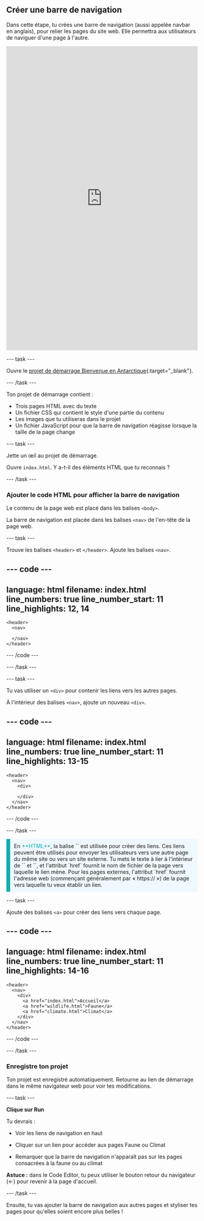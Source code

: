 ## Créer une barre de navigation

Dans cette étape, tu crées une barre de navigation (aussi appelée navbar en anglais), pour relier les pages du site web. Elle permettra aux utilisateurs de naviguer d'une page à l'autre.
<iframe src="https://editor.raspberrypi.org/fr-FR/embed/viewer/welcome-to-antarctica-step2" width="100%" height="800" frameborder="0" marginwidth="0" marginheight="0" allowfullscreen> </iframe>

--- task ---

Ouvre le [projet de démarrage Bienvenue en Antarctique](https://editor.raspberrypi.org/fr-FR/projects/welcome-to-antarctica-starter){:target="_blank"}.

--- /task ---

Ton projet de démarrage contient :

- Trois pages HTML avec du texte
- Un fichier CSS qui contient le style d'une partie du contenu
- Les images que tu utiliseras dans le projet
- Un fichier JavaScript pour que la barre de navigation réagisse lorsque la taille de la page change

--- task ---

Jette un œil au projet de démarrage.

Ouvre `index.html`. Y a-t-il des éléments HTML que tu reconnais ?

--- /task ---

### Ajouter le code HTML pour afficher la barre de navigation

Le contenu de la page web est placé dans les balises `<body>`.

La barre de navigation est placée dans les balises `<nav>` de l'en-tête de la page web.

--- task ---

Trouve les balises `<header>` et `</header>`.
Ajoute les balises `<nav>`.

--- code ---
---
language: html
filename: index.html
line_numbers: true
line_number_start: 11
line_highlights: 12, 14
---

    <header>
      <nav>
        
      </nav>
    </header>

--- /code ---

--- /task ---

--- task ---

Tu vas utiliser un `<div>` pour contenir les liens vers les autres pages.

À l'intérieur des balises `<nav>`, ajoute un nouveau `<div>`.

--- code ---
---
language: html
filename: index.html
line_numbers: true
line_number_start: 11
line_highlights: 13-15
---

    <header>
      <nav>
        <div>

        </div>
      </nav>
    </header>

--- /code ---

--- /task ---

<p style="border-left: solid; border-width:10px; border-color: #0faeb0; background-color: aliceblue; padding: 10px;">
En <span style="color: #0faeb0">**HTML**</span>, la balise `<a>` est utilisée pour créer des liens. Ces liens peuvent être utilisés pour envoyer les utilisateurs vers une autre page du même site ou vers un site externe. Tu mets le texte à lier à l'intérieur de `<a>` et `</a>`, et l'attribut `href` fournit le nom de fichier de la page vers laquelle le lien mène. Pour les pages externes, l'attribut `href` fournit l'adresse web (commençant généralement par « https:// ») de la page vers laquelle tu veux établir un lien.
</p>

--- task ---

Ajoute des balises `<a>` pour créer des liens vers chaque page.

--- code ---
---
language: html
filename: index.html
line_numbers: true
line_number_start: 11
line_highlights: 14-16
---

    <header>
      <nav>
        <div>
          <a href="index.html">Accueil</a>
          <a href="wildlife.html">Faune</a>
          <a href="climate.html">Climat</a>
        </div>
      </nav>
    </header>

--- /code ---

--- /task ---

### Enregistre ton projet

Ton projet est enregistré automatiquement. Retourne au lien de démarrage dans le même navigateur web pour voir tes modifications.

--- task ---

**Clique sur Run**

Tu devrais :

- Voir les liens de navigation en haut

- Cliquer sur un lien pour accéder aux pages Faune ou Climat

- Remarquer que la barre de navigation n'apparaît pas sur les pages consacrées à la faune ou au climat

**Astuce :** dans le Code Editor, tu peux utiliser le bouton retour du navigateur (←) pour revenir à la page d'accueil.

--- /task ---

Ensuite, tu vas ajouter la barre de navigation aux autres pages et styliser tes pages pour qu'elles soient encore plus belles !
